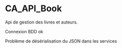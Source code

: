 # CA_API_Book

Api de gestion des livres et auteurs.

Connexion BDD ok

Problème de désérialisation du JSON dans les services
